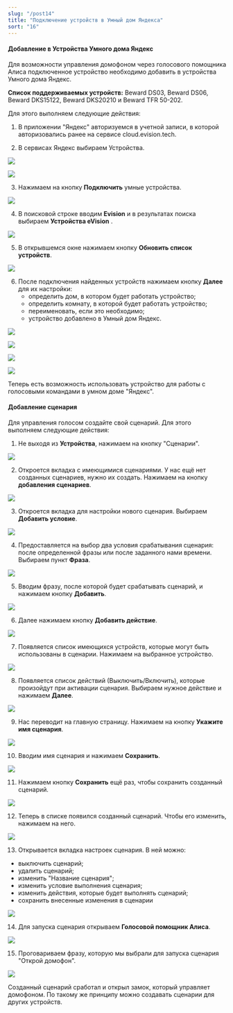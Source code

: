 ```yaml
---
slug: "/post14"
title: "Подключение устройств в Умный дом Яндекса"
sort: "16"
---
```


#### Добавление в Устройства Умного дома Яндекс

Для возможности управления домофоном через голосового помощника Алиса подключенное устройство необходимо добавить в устройства Умного дома Яндекс. 

**Список поддерживаемых устройств:** 
Beward DS03, Beward DS06, Beward DKS15122, Beward DKS20210 и Beward TFR 50-202. 

Для этого выполняем следующие действия:

1. В приложении "Яндекс" авторизуемся в учетной записи, в которой авторизовались ранее на сервисе cloud.evision.tech.  

2. В сервисах Яндекс выбираем Устройства.  

![](images/smart_house.png)

![](images/smart_house(1).png)

3. Нажимаем на кнопку **Подключить** умные устройства.

![](images/smart_house(2).png)

4. В поисковой строке вводим **Evision** и в результатах поиска выбираем **Устройства eVision** .  

![](images/smart_house(4).png)

5. В открывшемся окне нажимаем кнопку **Обновить список устройств**.  

![](images/smart_house(5).png)

6. После подключения найденных устройств нажимаем кнопку **Далее** для их настройки:  
   - определить дом, в котором будет работать устройство;  
   - определить комнату, в которой будет работать устройство;  
   - переименовать, если это необходимо;  
   - устройство добавлено в Умный дом Яндекс. 

![](images/smart_house(6).png)

![](images/smart_house(7).png)

![](images/smart_house(8).png)

![](images/smart_house(9).png)

Теперь есть возможность использовать устройство для работы с голосовыми командами в умном доме "Яндекс". 

#### Добавление сценария

Для управления голосом создайте свой сценарий. Для этого выполняем следующие действия:

1. Не выходя из **Устройства**, нажимаем на кнопку "Сценарии".

![](images/scenario_1.png)

2. Откроется вкладка с имеющимися сценариями. У нас ещё нет созданных сценариев, нужно их создать. Нажимаем на кнопку **добавления сценариев**.

![](images/scenario_2.png)

3. Откроется вкладка для настройки нового сценария. Выбираем **Добавить условие**.

![](images/scenario_3.png)

4. Предоставляется на выбор два условия срабатывания сценария: после определенной фразы или после заданного нами времени. Выбираем пункт **Фраза**.

![](images/scenario_4.png)

5. Вводим фразу, после которой будет срабатывать сценарий, и нажимаем кнопку **Добавить**.

![](images/scenario_5.png)

6. Далее нажимаем кнопку **Добавить действие**.

![](images/scenario_6.png)

7. Появляется список имеющихся устройств, которые могут быть использованы в сценарии. Нажимаем на выбранное устройство.

![](images/scenario_7.png)

8. Появляется список действий (Выключить/Включить), которые произойдут при активации сценария. Выбираем нужное действие и нажимаем **Далее**.

![](images/scenario_8.png)

9. Нас переводит на главную страницу. Нажимаем на кнопку **Укажите имя сценария**.

![](images/scenario_9.png)

10.  Вводим имя сценария и нажимаем **Сохранить**.

![](images/scenario_10.png)

11.  Нажимаем кнопку **Сохранить** ещё раз, чтобы сохранить созданный сценарий.

![](images/scenario_11.png)

12.  Теперь в списке появился созданный сценарий. Чтобы его изменить, нажимаем на него.

![](images/scenario_12.png)

13. Открывается вкладка настроек сценария. В ней можно: 

- выключить сценарий;  
- удалить сценарий;  
- изменить "Название сценария";  
- изменить условие выполнения сценария;  
- изменить действия, которые будет выполнять сценарий;  
- сохранить внесенные изменения  в сценарии

![](images/scenario_13.png)

14. Для запуска сценария открываем **Голосовой помощник Алиса**.

![](images/scenario_14.png)

15.  Проговариваем фразу, которую мы выбрали для запуска сценария "Открой домофон". 

![](images/scenario_15.png)

Созданный сценарий сработал и открыл замок, который управляет домофоном. По такому же принципу можно создавать сценарии для других устройств.